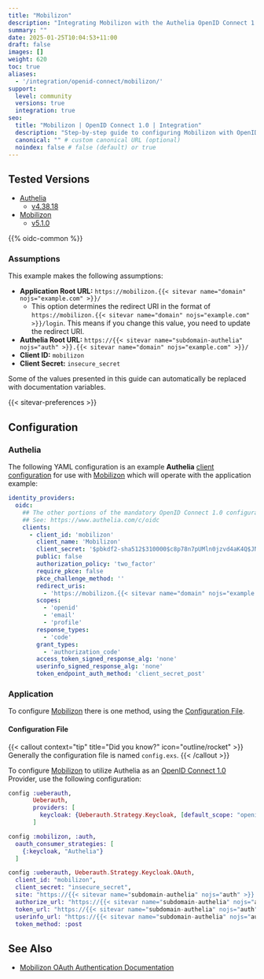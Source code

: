 ```yaml
---
title: "Mobilizon"
description: "Integrating Mobilizon with the Authelia OpenID Connect 1.0 Provider."
summary: ""
date: 2025-01-25T10:04:53+11:00
draft: false
images: []
weight: 620
toc: true
aliases:
  - '/integration/openid-connect/mobilizon/'
support:
  level: community
  versions: true
  integration: true
seo:
  title: "Mobilizon | OpenID Connect 1.0 | Integration"
  description: "Step-by-step guide to configuring Mobilizon with OpenID Connect 1.0 for secure SSO. Enhance your login flow using Authelia’s modern identity management."
  canonical: "" # custom canonical URL (optional)
  noindex: false # false (default) or true
---
```


## Tested Versions

- [Authelia]
  - [v4.38.18](https://github.com/authelia/authelia/releases/tag/v4.38.18)
- [Mobilizon]
  - [v5.1.0](https://framagit.org/framasoft/mobilizon/-/releases/5.1.0)

{{% oidc-common %}}

### Assumptions

This example makes the following assumptions:

- __Application Root URL:__ `https://mobilizon.{{< sitevar name="domain" nojs="example.com" >}}/`
  - This option determines the redirect URI in the format of
        `https://mobilizon.{{< sitevar name="domain" nojs="example.com" >}}/login`.
        This means if you change this value, you need to update the redirect URI.
- __Authelia Root URL:__ `https://{{< sitevar name="subdomain-authelia" nojs="auth" >}}.{{< sitevar name="domain" nojs="example.com" >}}/`
- __Client ID:__ `mobilizon`
- __Client Secret:__ `insecure_secret`

Some of the values presented in this guide can automatically be replaced with documentation variables.

{{< sitevar-preferences >}}

## Configuration

### Authelia

The following YAML configuration is an example __Authelia__ [client configuration] for use with [Mobilizon] which will operate with the application example:

```yaml {title="configuration.yml"}
identity_providers:
  oidc:
    ## The other portions of the mandatory OpenID Connect 1.0 configuration go here.
    ## See: https://www.authelia.com/c/oidc
    clients:
      - client_id: 'mobilizon'
        client_name: 'Mobilizon'
        client_secret: '$pbkdf2-sha512$310000$c8p78n7pUMln0jzvd4aK4Q$JNRBzwAo0ek5qKn50cFzzvE9RXV88h1wJn5KGiHrD0YKtZaR/nCb2CJPOsKaPK0hjf.9yHxzQGZziziccp6Yng'  # The digest of 'insecure_secret'.
        public: false
        authorization_policy: 'two_factor'
        require_pkce: false
        pkce_challenge_method: ''
        redirect_uris:
          - 'https://mobilizon.{{< sitevar name="domain" nojs="example.com" >}}/auth/keycloak/callback'
        scopes:
          - 'openid'
          - 'email'
          - 'profile'
        response_types:
          - 'code'
        grant_types:
          - 'authorization_code'
        access_token_signed_response_alg: 'none'
        userinfo_signed_response_alg: 'none'
        token_endpoint_auth_method: 'client_secret_post'
```

### Application

To configure [Mobilizon] there is one method, using the [Configuration File](#configuration-file).

#### Configuration File

{{< callout context="tip" title="Did you know?" icon="outline/rocket" >}}
Generally the configuration file is named `config.exs`.
{{< /callout >}}

To configure [Mobilizon] to utilize Authelia as an [OpenID Connect 1.0] Provider, use the following configuration:

```exs {title="config.exs"}
config :ueberauth,
       Ueberauth,
       providers: [
         keycloak: {Ueberauth.Strategy.Keycloak, [default_scope: "openid email profile"]}
       ]

config :mobilizon, :auth,
  oauth_consumer_strategies: [
    {:keycloak, "Authelia"}
  ]

config :ueberauth, Ueberauth.Strategy.Keycloak.OAuth,
  client_id: "mobilizon",
  client_secret: "insecure_secret",
  site: "https://{{< sitevar name="subdomain-authelia" nojs="auth" >}}.{{< sitevar name="domain" nojs="example.com" >}}",
  authorize_url: "https://{{< sitevar name="subdomain-authelia" nojs="auth" >}}.{{< sitevar name="domain" nojs="example.com" >}}/api/oidc/authorization",
  token_url: "https://{{< sitevar name="subdomain-authelia" nojs="auth" >}}.{{< sitevar name="domain" nojs="example.com" >}}/api/oidc/token",
  userinfo_url: "https://{{< sitevar name="subdomain-authelia" nojs="auth" >}}.{{< sitevar name="domain" nojs="example.com" >}}/api/oidc/userinfo",
  token_method: :post
```

## See Also

- [Mobilizon OAuth Authentication Documentation](https://docs.mobilizon.org/3.%20System%20administration/configure/auth/#oauth)

[Authelia]: https://www.authelia.com
[Mobilizon]: https://joinmobilizon.org/en/
[OpenID Connect 1.0]: ../../introduction.md
[client configuration]: ../../../../configuration/identity-providers/openid-connect/clients.md

